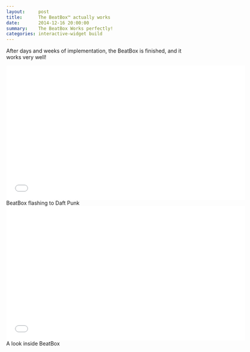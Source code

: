 ```yaml
---
layout:     post
title:      The BeatBox™ actually works
date:       2014-12-16 20:00:00
summary:    The BeatBox Works perfectly!
categories: interactive-widget build
---
```


After days and weeks of implementation, the BeatBox is finished, and it works very well!

<iframe width="640" height="360" src="//www.youtube.com/embed/A1LqPWUMZLk?rel=0" frameborder="0" allowfullscreen></iframe>
<span class="small mid-gray">BeatBox flashing to Daft Punk</span>

<iframe width="640" height="360" src="//www.youtube.com/embed/P80QHTHi4f8?rel=0" frameborder="0" allowfullscreen></iframe>
<span class="small mid-gray">A look inside BeatBox</span>
